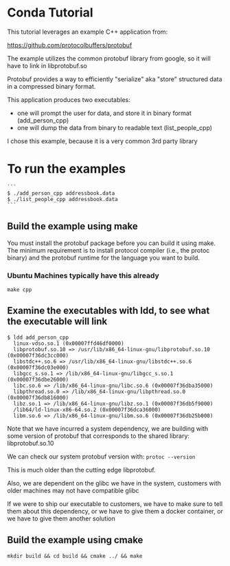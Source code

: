 # Conda Tutorial

This tutorial leverages an example C++ application from:

https://github.com/protocolbuffers/protobuf

The example utilizes the common protobuf library from google, so it will have to link in libprotobuf.so

Protobuf provides a way to efficiently "serialize" aka "store" structured data in a compressed binary format.

This application produces two executables: 
  - one will prompt the user for data, and store it in binary format (add_person_cpp)
  - one will dump the data from binary to readable text              (list_people_cpp)

I chose this example, because it is a very common 3rd party library

# To run the examples

    ```
    $ ./add_person_cpp addressbook.data
    $ ./list_people_cpp addressbook.data
    ```

## Build the example using make

You must install the protobuf package before you can build it using make. The
minimum requirement is to install protocol compiler (i.e., the protoc binary)
and the protobuf runtime for the language you want to build.

### Ubuntu Machines typically have this already

`make cpp`

## Examine the executables with ldd, to see what the executable will link
```
$ ldd add_person_cpp
  linux-vdso.so.1 (0x00007ffd46df0000)
  libprotobuf.so.10 => /usr/lib/x86_64-linux-gnu/libprotobuf.so.10 (0x00007f36dc3cc000)
  libstdc++.so.6 => /usr/lib/x86_64-linux-gnu/libstdc++.so.6 (0x00007f36dc03e000)
  libgcc_s.so.1 => /lib/x86_64-linux-gnu/libgcc_s.so.1 (0x00007f36dbe26000)
  libc.so.6 => /lib/x86_64-linux-gnu/libc.so.6 (0x00007f36dba35000)
  libpthread.so.0 => /lib/x86_64-linux-gnu/libpthread.so.0 (0x00007f36db816000)
  libz.so.1 => /lib/x86_64-linux-gnu/libz.so.1 (0x00007f36db5f9000)
  /lib64/ld-linux-x86-64.so.2 (0x00007f36dca36000)
  libm.so.6 => /lib/x86_64-linux-gnu/libm.so.6 (0x00007f36db25b000)
```
Note that we have incurred a system dependency, we are building with some version of protobuf that corresponds to the shared library: libprotobuf.so.10

We can check our system protobuf version with: `protoc --version`

This is much older than the cutting edge libprotobuf.

Also, we are dependent on the glibc we have in the system, customers with older machines may not have compatible glibc

If we were to ship our executable to customers, we have to make sure to tell them about this dependency, or we have to give them a docker container, or we have to give them another solution

## Build the example using cmake

`mkdir build && cd build && cmake ../ && make`
